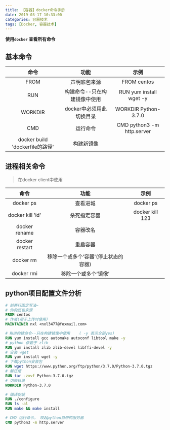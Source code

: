 ```yaml
---
title: 【容器】docker命令手册
date: 2019-03-17 10:33:00
categories: 容器技术
tags: [Docker, 容器技术]
---
```




**使用`docker` 查看所有命令**


## 基本命令


| 命令 | 功能 | 示例 |
| :------:| :------: | :------: |
| FROM | 声明底包来源 | FROM centos | 
| RUN | 构建命令--只在构建镜像中使用  | RUN yum install wget -y |
| WORKDIR | docker中必须用此切换目录  | WORKDIR Python-3.7.0 |
| CMD | 运行命令  | CMD python3 -m http.server |
| docker build 'dockerfile的路径' | 构建新镜像  |  |

## 进程相关命令
> 在docker client中使用

| 命令 | 功能 | 示例 |
| :------:| :------: | :------: |
| docker ps | 查看进城 | docker ps | 
| docker kill 'id' | 杀死指定容器 | docker kill 123 | 
| docker rename | 容器改名 |  | 
| docker restart  | 重启容器 |  | 
| docker rm  | 移除一个或多个'容器'(停止状态的容器) |  |
| docker rmi  | 移除一个或多个'镜像' |  |







## python项目配置文件分析

```DockerFile
# 前两行固定写法~
# 你的底包来源
FROM centos
# 作者(用于上传时使用)
MAINTAINER nxl <nxl3477@foxmail.com>

# RUN构建命令--只在构建镜像中使用    ( -y 表示全部yes)
RUN yum install gcc automake autoconf libtool make -y  
# python 依赖于 zlib
RUN yum install zlib zlib-devel libffi-devel -y
# 安装 wget
RUN yum install wget -y
# 下载python安装包
RUN wget https://www.python.org/ftp/python/3.7.0/Python-3.7.0.tgz
# 解压缩
RUN tar -zxvf Python-3.7.0.tgz
# 切换目录
WORKDIR Python-3.7.0

# 编译安装
RUN ./configure
RUN ls -al
RUN make && make install 

# CMD 运行命令， 唤起python自带的服务器
CMD python3 -m http.server
```













